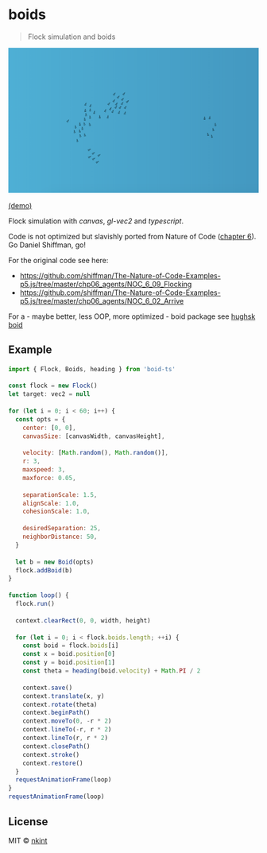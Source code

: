 # boids

> Flock simulation and boids

[![screen](screen.png)](http://nkint.github.io/boids-ts/)

[(demo)](http://nkint.github.io/boids-ts/)

<!-- iframe: http://nkint.github.io/boids-ts/index.html -->

Flock simulation with _canvas_, _gl-vec2_ and _typescript_.

Code is not optimized but slavishly ported from Nature of Code ([chapter 6](https://natureofcode.com/book/chapter-6-autonomous-agents/)).
Go Daniel Shiffman, go!

For the original code see here:

- https://github.com/shiffman/The-Nature-of-Code-Examples-p5.js/tree/master/chp06_agents/NOC_6_09_Flocking
- https://github.com/shiffman/The-Nature-of-Code-Examples-p5.js/tree/master/chp06_agents/NOC_6_02_Arrive

For a - maybe better, less OOP, more optimized - boid package see [hughsk boid](https://github.com/hughsk/boids)

## Example

```js
import { Flock, Boids, heading } from 'boid-ts'

const flock = new Flock()
let target: vec2 = null

for (let i = 0; i < 60; i++) {
  const opts = {
    center: [0, 0],
    canvasSize: [canvasWidth, canvasHeight],

    velocity: [Math.random(), Math.random()],
    r: 3,
    maxspeed: 3,
    maxforce: 0.05,

    separationScale: 1.5,
    alignScale: 1.0,
    cohesionScale: 1.0,

    desiredSeparation: 25,
    neighborDistance: 50,
  }

  let b = new Boid(opts)
  flock.addBoid(b)
}

function loop() {
  flock.run()

  context.clearRect(0, 0, width, height)

  for (let i = 0; i < flock.boids.length; ++i) {
    const boid = flock.boids[i]
    const x = boid.position[0]
    const y = boid.position[1]
    const theta = heading(boid.velocity) + Math.PI / 2

    context.save()
    context.translate(x, y)
    context.rotate(theta)
    context.beginPath()
    context.moveTo(0, -r * 2)
    context.lineTo(-r, r * 2)
    context.lineTo(r, r * 2)
    context.closePath()
    context.stroke()
    context.restore()
  }
  requestAnimationFrame(loop)
}
requestAnimationFrame(loop)
```

## License

MIT © [nkint](https://github.com/nkint)
